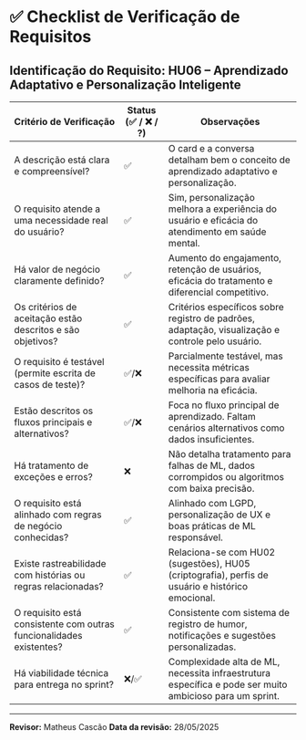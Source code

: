 # ✅ Checklist de Verificação de Requisitos

## **Identificação do Requisito:** HU06 – Aprendizado Adaptativo e Personalização Inteligente

| Critério de Verificação                                             | Status (✅ / ❌ / ?) | Observações                                                                                             |
| ------------------------------------------------------------------- | -------------------- | ------------------------------------------------------------------------------------------------------- |
| A descrição está clara e compreensível?                             | ✅                   | O card e a conversa detalham bem o conceito de aprendizado adaptativo e personalização.                 |
| O requisito atende a uma necessidade real do usuário?               | ✅                   | Sim, personalização melhora a experiência do usuário e eficácia do atendimento em saúde mental.         |
| Há valor de negócio claramente definido?                            | ✅                   | Aumento do engajamento, retenção de usuários, eficácia do tratamento e diferencial competitivo.         |
| Os critérios de aceitação estão descritos e são objetivos?          | ✅                   | Critérios específicos sobre registro de padrões, adaptação, visualização e controle pelo usuário.       |
| O requisito é testável (permite escrita de casos de teste)?         | ✅/❌                | Parcialmente testável, mas necessita métricas específicas para avaliar melhoria na eficácia.            |
| Estão descritos os fluxos principais e alternativos?                | ✅/❌                | Foca no fluxo principal de aprendizado. Faltam cenários alternativos como dados insuficientes.          |
| Há tratamento de exceções e erros?                                  | ❌                   | Não detalha tratamento para falhas de ML, dados corrompidos ou algoritmos com baixa precisão.           |
| O requisito está alinhado com regras de negócio conhecidas?         | ✅                   | Alinhado com LGPD, personalização de UX e boas práticas de ML responsável.                              |
| Existe rastreabilidade com histórias ou regras relacionadas?        | ✅                   | Relaciona-se com HU02 (sugestões), HU05 (criptografia), perfis de usuário e histórico emocional.        |
| O requisito está consistente com outras funcionalidades existentes? | ✅                   | Consistente com sistema de registro de humor, notificações e sugestões personalizadas.                  |
| Há viabilidade técnica para entrega no sprint?                      | ❌/✅                | Complexidade alta de ML, necessita infraestrutura específica e pode ser muito ambicioso para um sprint. |

---

**Revisor:** Matheus Cascão
**Data da revisão:** 28/05/2025
